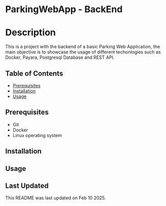 # ParkingWebApp - BackEnd

# Description
This is a project with the backend of a basic Parking Web Application, the main objective is to showcase the usage of different techonlogies such as Docker, Payara, Postgresql Database and REST API.

## Table of Contents
- [Prerequisites](#Prerequisites)
- [Installation](#installation)
- [Usage](#usage)

## Prerequisites
- Git
- Docker
- Linux operating system

## Installation

## Usage

## Last Updated
This README was last updated on Feb 10 2025.
